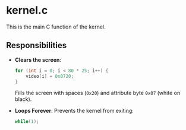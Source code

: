 # kernel.c

This is the main C function of the kernel.

## Responsibilities

- **Clears the screen**:
  ```c
  for (int i = 0; i < 80 * 25; i++) {
      video[i] = 0x0720;
  }
  ```
  Fills the screen with spaces (`0x20`) and attribute byte `0x07` (white on black).

- **Loops Forever**:
  Prevents the kernel from exiting:
  ```c
  while(1);
  ```
